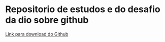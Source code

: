 # Repositorio de estudos e do desafio da dio sobre github
[Link para download do Github](https://git-scm.com/downloads)
